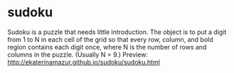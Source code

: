 # sudoku
Sudoku is a puzzle that needs little introduction. The object is to put a digit from 1 to N in each cell of the grid so that every row, column, and bold region contains each digit once, where N is the number of rows and columns in the puzzle. (Usually N = 9.)
Preview: http://ekaterinamazur.github.io/sudoku/sudoku.html
